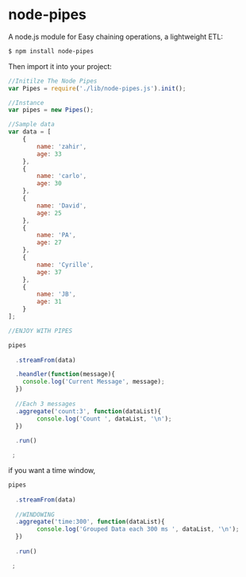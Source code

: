 node-pipes
==========

A node.js module for Easy chaining operations, a lightweight ETL:

```bash
$ npm install node-pipes
```

Then import it into your project:

```js
//Initilze The Node Pipes
var Pipes = require('./lib/node-pipes.js').init();

//Instance
var pipes = new Pipes();

//Sample data
var data = [
	{
		name: 'zahir',
		age: 33
	},
	{
		name: 'carlo',
		age: 30
	},
	{
		name: 'David',
		age: 25
	},
	{
		name: 'PA',
		age: 27
	},
	{
		name: 'Cyrille',
		age: 37
	},
	{
		name: 'JB',
		age: 31
	}
];

//ENJOY WITH PIPES

pipes
  
  .streamFrom(data)

  .heandler(function(message){
  	console.log('Current Message', message);
  })
  
  //Each 3 messages
  .aggregate('count:3', function(dataList){
  		console.log('Count ', dataList, '\n');
  })
  
  .run()

 ;

```


if you want a time window,


```js
pipes
  
  .streamFrom(data)
  
  //WINDOWING 
  .aggregate('time:300', function(dataList){
  		console.log('Grouped Data each 300 ms ', dataList, '\n');
  })
  
  .run()

 ;

```

